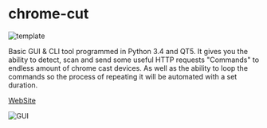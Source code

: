 # chrome-cut

![template](https://chrome-cut.github.io/images/ccut_template.png)

Basic GUI & CLI tool programmed in Python 3.4 and QT5. It gives you the ability to detect, scan and send some useful HTTP requests "Commands" to endless amount of chrome cast devices. As well as the ability to loop the commands so the process of repeating it will be automated with a set duration.

[WebSite][b4581639]

  [b4581639]: https://chrome-cut.github.io "WebSite"

![GUI](https://chrome-cut.github.io/images/gui.gif)
